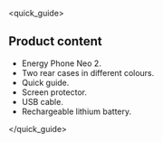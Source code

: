 <quick_guide>
## Product content

* Energy Phone Neo 2.
* Two rear cases in different colours.
* Quick guide.
* Screen protector.
* USB cable.
* Rechargeable lithium battery.

</quick_guide>

